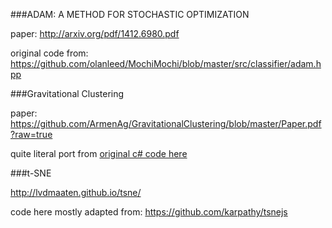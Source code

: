###ADAM: A METHOD FOR STOCHASTIC OPTIMIZATION

  paper:
  http://arxiv.org/pdf/1412.6980.pdf

  original code from:
  https://github.com/olanleed/MochiMochi/blob/master/src/classifier/adam.hpp


###Gravitational Clustering

  paper:
  https://github.com/ArmenAg/GravitationalClustering/blob/master/Paper.pdf?raw=true

  quite literal port from [original c# code here](https://github.com/ArmenAg/GravitationalClustering)

###t-SNE

  http://lvdmaaten.github.io/tsne/

  code here mostly adapted from:
  https://github.com/karpathy/tsnejs
